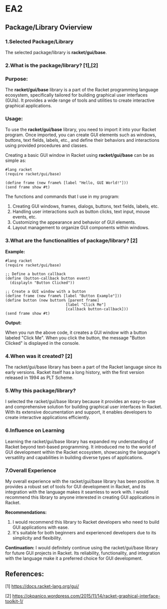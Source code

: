 # EA2

## Package/Library Ovierview

### 1.Selected Package/Library

   The selected package/library is __racket/gui/base__.

### 2.What is the package/library? [1],[2]

   ### Purpose:
The __racket/gui/base__ library is a part of the Racket programming language ecosystem,
specifically tailored for building graphical user interfaces (GUIs). It provides a wide
range of tools and utilities to create interactive graphical applications.

### Usage:
To use the __racket/gui/base__ library, you need to import it into your Racket program. 
Once imported, you can create GUI elements such as windows, buttons, text fields, labels,
etc., and define their behaviors and interactions using provided procedures and classes.

Creating a basic GUI window in Racket using __racket/gui/base__ can be as simple as:

```racket
#lang racket
(require racket/gui/base)

(define frame (new frame% [label "Hello, GUI World!"]))
(send frame show #t)
```

   The functions and commands that I use in my program:
   1. Creating GUI windows, frames, dialogs, buttons, text fields, labels, etc.
   2. Handling user interactions such as button clicks, text input, mouse events, etc.
   3. Customizing the appearance and behavior of GUI elements.
   4. Layout management to organize GUI components within windows.

### 3.What are the functionalities of package/library? [2]
   
 __Example:__
 
```racket
#lang racket
(require racket/gui/base)

;; Define a button callback
(define (button-callback button event)
  (displayln "Button Clicked"))

;; Create a GUI window with a button
(define frame (new frame% [label "Button Example"]))
(define button (new button% [parent frame]
                           [label "Click Me"]
                           [callback button-callback]))
(send frame show #t)
```

 __Output:__
 
When you run the above code, it creates a GUI window with a button labeled "Click Me".
When you click the button, the message "Button Clicked" is displayed in the console.

### 4.When was it created? [2]

The racket/gui/base library has been a part of the Racket language since its early
versions. Racket itself has a long history, with the first version released in 1994 as 
PLT Scheme.

### 5.Why this package/library?

I selected the racket/gui/base library because it provides an easy-to-use and
comprehensive solution for building graphical user interfaces in Racket. With its 
extensive documentation and support, it enables developers to create interactive
applications efficiently.

### 6.Influence on Learning

Learning the racket/gui/base library has expanded my understanding of Racket beyond 
text-based programming. It introduced me to the world of GUI development within the Racket
ecosystem, showcasing the language's versatility and capabilities in building diverse 
types of applications.

### 7.Overall Experience

My overall experience with the racket/gui/base library has been positive. It provides a
robust set of tools for GUI development in Racket, and its integration with the language
makes it seamless to work with. I would recommend this library to anyone interested in
creating GUI applications in Racket.

__Recommendations:__
1. I would recommend this library to Racket developers who need to build GUI applications
with ease.
2. It's suitable for both beginners and experienced developers due to its simplicity and
flexibility.

__Continuation:__
I would definitely continue using the racket/gui/base library for future GUI projects in 
Racket. Its reliability, functionality, and integration with the language make it a
preferred choice for GUI development.
   
## References:

  [1] https://docs.racket-lang.org/gui/
  
  [2] https://okpanico.wordpress.com/2015/11/14/racket-graphical-interface-toolkit-1/

